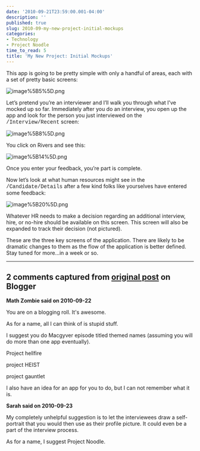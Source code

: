 ```yaml
---
date: '2010-09-21T23:59:00.001-04:00'
description: ''
published: true
slug: 2010-09-my-new-project-initial-mockups
categories:
- Technology
- Project Noodle
time_to_read: 5
title: 'My New Project: Initial Mockups'
---
```



This app is going to be pretty simple with only a handful of areas, each with a set of pretty basic screens:

![image%5B5%5D.png](image%5B5%5D.png)

Let’s pretend you’re an interviewer and I’ll walk you through what I’ve mocked up so far. Immediately after you do an interview, you open up the app and look for the person you just interviewed on the <font face="Courier New">/Interview/Recent</font> screen:

![image%5B8%5D.png](image%5B8%5D.png)

You click on Rivers and see this:

![image%5B14%5D.png](image%5B14%5D.png)

Once you enter your feedback, you’re part is complete.

Now let’s look at what human resources might see in the <font face="Courier New">/Candidate/Details</font> after a few kind folks like yourselves have entered some feedback:

![image%5B20%5D.png](image%5B20%5D.png)

Whatever HR needs to make a decision regarding an additional interview, hire, or no-hire should be available on this screen. This screen will also be expanded to track their decision (not pictured).

These are the three key screens of the application. There are likely to be dramatic changes to them as the flow of the application is better defined. Stay tuned for more…in a week or so.

---

## 2 comments captured from [original post](https://blog.wassupy.com/2010/09/my-new-project-initial-mockups.html) on Blogger

**Math Zombie said on 2010-09-22**

You are on a blogging roll. It's awesome.

As for a name, all I can think of is stupid stuff.

I suggest you do Macgyver episode titled themed names (assuming you will do more than one app eventually).

Project hellfire

project HEIST

project gauntlet

I also have an idea for an app for you to do, but I can not remember what it is.

**Sarah said on 2010-09-23**

My completely unhelpful suggestion is to let the interviewees draw a self-portrait that you would then use as their profile picture.  It could even be a part of the interview process.

As for a name, I suggest Project Noodle.

